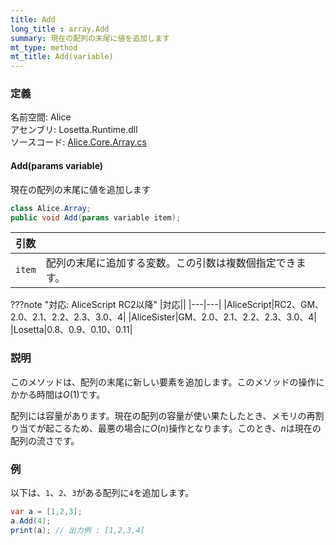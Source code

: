 ```yaml
---
title: Add
long_title : array.Add
summary: 現在の配列の末尾に値を追加します
mt_type: method
mt_title: Add(variable)
---
```


### 定義
名前空間: Alice<br/>
アセンブリ: Losetta.Runtime.dll<br/>
ソースコード: [Alice.Core.Array.cs](https://github.com/WSOFT-Project/Losetta/blob/master/Losetta.Runtime/Core/Extension/Alice.Core.Array.cs)

#### Add(params variable)

現在の配列の末尾に値を追加します

```cs title="AliceScript"
class Alice.Array;
public void Add(params variable item);
```

|引数| |
|-|-|
|`item`|配列の末尾に追加する変数。この引数は複数個指定できます。|

???note "対応: AliceScript RC2以降"
    |対応||
    |---|---|
    |AliceScript|RC2、GM、2.0、2.1、2.2、2.3、3.0、4|
    |AliceSister|GM、2.0、2.1、2.2、2.3、3.0、4|
    |Losetta|0.8、0.9、0.10、0.11|

### 説明
このメソッドは、配列の末尾に新しい要素を追加します。このメソッドの操作にかかる時間は$O(1)$です。

配列には容量があります。現在の配列の容量が使い果たしたとき、メモリの再割り当てが起こるため、最悪の場合に$O(n)$操作となります。このとき、$n$は現在の配列の流さです。

### 例
以下は、`1`、`2`、`3`がある配列に`4`を追加します。

```cs title="AliceScript"
var a = [1,2,3];
a.Add(4);
print(a); // 出力例 : [1,2,3,4]
```
